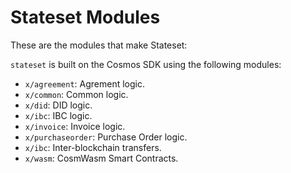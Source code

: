 # Stateset Modules

These are the modules that make Stateset:

`stateset` is built on the Cosmos SDK using the following modules:

- `x/agreement`: Agrement logic.
- `x/common`: Common logic.
- `x/did`: DID logic.
- `x/ibc`: IBC logic.
- `x/invoice`: Invoice logic.
- `x/purchaseorder`: Purchase Order logic.
- `x/ibc`: Inter-blockchain transfers.
- `x/wasm`: CosmWasm Smart Contracts.
